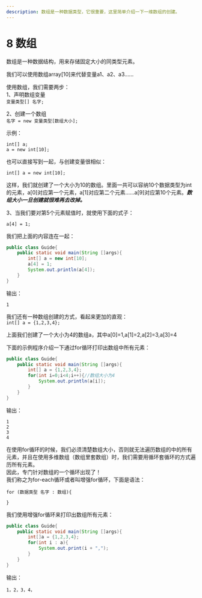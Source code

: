 ```yaml
---
description: 数组是一种数据类型，它很重要，这里简单介绍一下一维数组的创建。
---
```


# 8  数组

数组是一种数据结构，用来存储固定大小的同类型元素。

我们可以使用数组array\[10\]来代替变量a1、a2、a3……

使用数组，我们需要两步：  
1、声明数组变量  
`变量类型[] 名字;`

2、创建一个数组  
`名字 = new 变量类型[数组大小];`

示例：

```text
int[] a;
a = new int[10];
```

也可以直接写到一起，与创建变量很相似：

```text
int[] a = new int[10];
```

这样，我们就创建了一个大小为10的数组。里面一共可以容纳10个数据类型为int的元素，a\[0\]对应第一个元素，a\[1\]对应第二个元素……a\[9\]对应第10个元素。_**数组大小一旦创建就很难再去改掉。**_

3、当我们要对第5个元素赋值时，就使用下面的式子：

`a[4] = 1;`

我们把上面的内容连在一起：

```java
public class Guide{
    public static void main(String []args){
        int[] a = new int[10];
        a[4] = 1;
        System.out.println(a[4]);
    }
}
```

输出：

`1`



我们还有一种数组创建的方式，看起来更加的直观：  
`int[] a = {1,2,3,4};`

上面我们创建了一个大小为4的数组a，其中a\[0\]=1,a\[1\]=2,a\[2\]=3,a\[3\]=4

下面的示例程序介绍一下通过for循环打印出数组中所有元素：

```java
public class Guide{
    public static void main(String []args){
        int[] a = {1,2,3,4};
        for(int i=0;i<4;i++){//数组大小为4
            System.out.println(a[i]);
        }
    }
}
```

输出：

```text
1
2
3
4
```

在使用for循环的时候，我们必须清楚数组大小，否则就无法遍历数组的中的所有元素，并且在使用多维数组（数组里套数组）时，我们需要用循环套循环的方式遍历所有元素。  
因此，专门针对数组的一个循环出现了！  
我们称之为for-each循环或者叫增强for循环，下面是语法：

```text
for (数据类型 名字 : 数组){

}
```

我们使用增强for循环来打印出数组所有元素：

```java
public class Guide{
    public static void main(String []args){
        int[]a = {1,2,3,4};
        for(int i : a){
            System.out.print(i + ",");
        }
    }
}
```

输出：

`1，2，3，4，`

